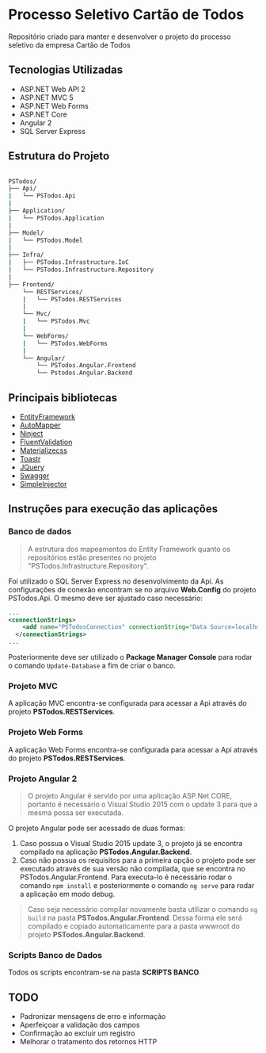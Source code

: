# Processo Seletivo Cartão de Todos
Repositório criado para manter e desenvolver o projeto do processo seletivo da empresa Cartão de Todos

## Tecnologias Utilizadas
- ASP.NET Web API 2
- ASP.NET MVC 5
- ASP.NET Web Forms
- ASP.NET Core
- Angular 2
- SQL Server Express

## Estrutura do Projeto
```bash

PSTodos/
├── Api/
|   └── PSTodos.Api
|
├── Application/
|   └── PSTodos.Application
|
├── Model/
|   └── PSTodos.Model
|
├── Infra/
|   ├── PSTodos.Infrastructure.IoC
|   └── PSTodos.Infrastructure.Repository
|
├── Frontend/
    └── RESTServices/
    |   └── PSTodos.RESTServices
    |
    └── Mvc/
    |   └── PSTodos.Mvc
    |
    └── WebForms/
    |   └── PSTodos.WebForms
    |
    └── Angular/
        └── PSTodos.Angular.Frontend
        └── Pstodos.Angular.Backend

```

## Principais bibliotecas
- [EntityFramework](https://github.com/aspnet/EntityFramework6)
- [AutoMapper](https://github.com/AutoMapper/AutoMapper)
- [Ninject](https://github.com/ninject/Ninject)
- [FluentValidation](https://github.com/JeremySkinner/FluentValidation)
- [Materializecss](https://github.com/Dogfalo/materialize)
- [Toastr](https://github.com/CodeSeven/toastr)
- [JQuery](https://github.com/jquery/jquery)
- [Swagger](https://github.com/domaindrivendev/Swashbuckle)
- [SimpleInjector](https://github.com/simpleinjector)

## Instruções para execução das aplicações

### Banco de dados
> A estrutura dos mapeamentos do Entity Framework quanto os repositórios estão presentes no projeto "PSTodos.Infrastructure.Repository".

Foi utilizado o SQL Server Express no desenvolvimento da Api. As configurações de conexão encontram se no arquivo **Web.Config** do projeto PSTodos.Api. O mesmo deve ser ajustado caso necessário:
```xml
...
<connectionStrings>
    <add name="PSTodosConnection" connectionString="Data Source=localhost\SQLEXPRESS; Initial Catalog=ps_todos; Integrated Security=True; MultipleActiveResultSets=True" providerName="System.Data.SqlClient" />
  </connectionStrings>
...  
```
Posteriormente deve ser utilizado o **Package Manager Console** para rodar o comando `Update-Database` a fim de criar o banco.

### Projeto MVC
A aplicação MVC encontra-se configurada para acessar a Api através do projeto **PSTodos.RESTServices**.

### Projeto Web Forms
A aplicação Web Forms encontra-se configurada para acessar a Api através do projeto **PSTodos.RESTServices**.

### Projeto Angular 2
> O projeto Angular é servido por uma aplicação ASP.Net CORE, portanto é necessário o Visual Studio 2015 com o update 3 para que a mesma possa ser executada.

O projeto Angular pode ser acessado de duas formas:
1. Caso possua o Visual Studio 2015 update 3, o projeto já se encontra compilado na aplicação **PSTodos.Angular.Backend**.
2. Caso não possua os requisitos para a primeira opção o projeto pode ser executado através de sua versão não compilada, que se encontra no PSTodos.Angular.Frontend. Para executa-lo é necessário rodar o comando `npm install` e posteriormente o comando `ng serve` para rodar a aplicação em modo debug.

> Caso seja necessário compilar novamente basta utilizar o comando `ng build` na pasta **PSTodos.Angular.Frontend**. Dessa forma ele será compilado e copiado automaticamente para a pasta wwwroot do projeto **PSTodos.Angular.Backend**.

### Scripts Banco de Dados
Todos os scripts encontram-se na pasta **SCRIPTS BANCO**

## TODO
- Padronizar mensagens de erro e informação
- Aperfeiçoar a validação dos campos
- Confirmação ao excluir um registro
- Melhorar o tratamento dos retornos HTTP



